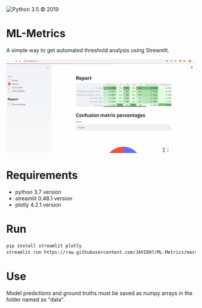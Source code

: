 ![Python 3.5](https://img.shields.io/badge/python-3.5-blue.svg)
© 2019

# ML-Metrics
A simple way to get automated threshold analysis using Streamlit.

![Muestra](https://raw.githubusercontent.com/JAVI897/ML-Metrics/master/muestra.gif "Muestra")

# Requirements

* python 3.7 version
* streamlit 0.48.1 version
* plotly 4.2.1 version

# Run

```sh
pip install streamlit plotly
streamlit run https://raw.githubusercontent.com/JAVI897/ML-Metrics/master/app.py
```

# Use

Model predictions and ground truths must be saved as numpy arrays in the folder named as "data".
